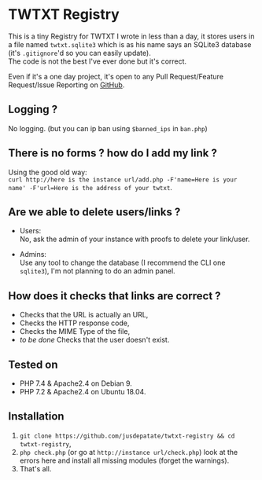 # TWTXT Registry
This is a tiny Registry for TWTXT I wrote in less than a day, it stores users in a file named `twtxt.sqlite3` which is as his name says an SQLite3 database (it's `.gitignore`'d so you can easily update).
<br>The code is not the best I've ever done but it's correct.

Even if it's a one day project, it's open to any Pull Request/Feature Request/Issue Reporting on [GitHub](https://github.com/jusdepatate/twtxt-registry/).

## Logging ?
No logging. (but you can ip ban using `$banned_ips` in `ban.php`)

## There is no forms ? how do I add my link ?
Using the good old way:
<br>`curl http://here is the instance url/add.php -F'name=Here is your name' -F'url=Here is the address of your twtxt`.

## Are we able to delete users/links ?
- Users:
<br>No, ask the admin of your instance with proofs to delete your link/user.

- Admins:
<br>Use any tool to change the database (I recommend the CLI one `sqlite3`), I'm not planning to do an admin panel.

## How does it checks that links are correct ?
- Checks that the URL is actually an URL,
- Checks the HTTP response code,
- Checks the MIME Type of the file,
- *to be done* Checks that the user doesn't exist.

## Tested on
- PHP 7.4 & Apache2.4 on Debian 9.
- PHP 7.2 & Apache2.4 on Ubuntu 18.04.

## Installation
1. `git clone https://github.com/jusdepatate/twtxt-registry && cd twtxt-registry`,
2. `php check.php` (or go at `http://instance url/check.php`) look at the errors here and install all missing modules (forget the warnings).
3. That's all.